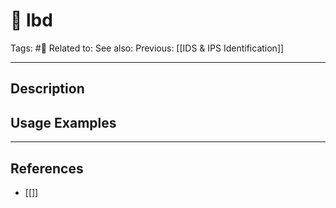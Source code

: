 # 💢 lbd
Tags: #💢
Related to: 
See also: 
Previous: [[IDS & IPS Identification]]

---
## Description


## Usage Examples


---
## References
- [[]]